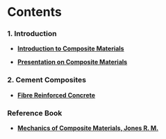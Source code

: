 # Contents

### 1. Introduction

- **[Introduction to Composite Materials](PDF/Introduction_Composites.pdf)**

- **[Presentation on Composite Materials](PDF/Presentation_Composites.pdf)**

### 2. Cement Composites

- **[Fibre Reinforced Concrete](PDF/FRC.pdf)**


### Reference Book

- **[Mechanics of Composite Materials, Jones R. M.](PDF/Book.pdf)**

